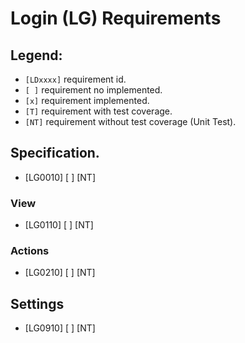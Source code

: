 #  Login (LG) Requirements

## Legend:
* `[LDxxxx]` requirement id.
* `[ ]` requirement no implemented.
* `[x]` requirement implemented.
* `[T]` requirement with test coverage.
* `[NT]` requirement without test coverage (Unit Test). 


## Specification.

* [LG0010] [ ] [NT]

### View

* [LG0110] [ ] [NT]

### Actions

* [LG0210] [ ] [NT]

## Settings

* [LG0910] [ ] [NT]
